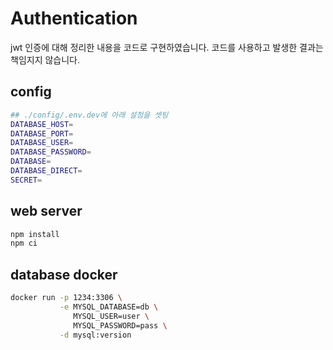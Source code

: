 # Authentication
jwt 인증에 대해 정리한 내용을 코드로 구현하였습니다. 코드를 사용하고 발생한 결과는 책임지지 않습니다. 

## config
```sh
## ./config/.env.dev에 아래 설정을 셋팅
DATABASE_HOST=
DATABASE_PORT=
DATABASE_USER=
DATABASE_PASSWORD=
DATABASE=
DATABASE_DIRECT=
SECRET=
```

## web server
```sh
npm install
npm ci

```

## database docker

```sh
docker run -p 1234:3306 \
           -e MYSQL_DATABASE=db \
              MYSQL_USER=user \
              MYSQL_PASSWORD=pass \
           -d mysql:version
```